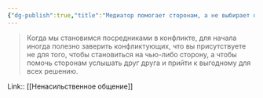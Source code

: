 ```yaml
---
{"dg-publish":true,"title":"Медиатор помогает сторонам, а не выбирает одну из них","tags":["quotes"],"date":"2021-01-11T20:12:42+04:00","modified_at":"2023-03-13T21:06:32+04:00","alias":"Медиатор помогает сторонам, а не выбирает одну из них","permalink":"/quotes/202101112020/","dgPassFrontmatter":true}
---
```



> Когда мы становимся посредниками в конфликте, для начала иногда полезно заверить конфликтующих, что вы присутствуете не для того, чтобы становиться на чью-либо сторону, а чтобы помочь сторонам услышать друг друга и прийти к выгодному для всех решению. 


Link:: [[Ненасильственное общение]]
